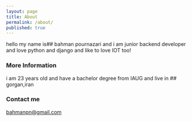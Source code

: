 ```yaml
---
layout: page
title: About
permalink: /about/
published: true
---
```


hello my name is## bahman pournazari and i am junior backend developer and love python and django and like to love IOT too!


### More Information
i am 23 years old and have a bachelor degree from IAUG and live in ## gorgan,iran

### Contact me

[bahmanpn@gmail.com](mailto:email@domain.com)
